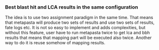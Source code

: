 ### Best blast hit and LCA results in the same configuration

The idea is to use two assignment paradigm in the same time. That means that metapasta will produce two sets of results and use two sets of results, fate logs etc. It is not so easy to implement and adds complexities, but without this feature, user have to run metapasta twice to get lca and bbh results that means that mapping part will be executed also twice. 
Another way to do it is reuse somehow of mapping results.
